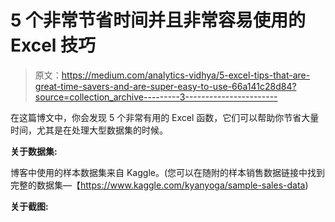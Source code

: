 # 5 个非常节省时间并且非常容易使用的 Excel 技巧

> 原文：<https://medium.com/analytics-vidhya/5-excel-tips-that-are-great-time-savers-and-are-super-easy-to-use-66a141c28d84?source=collection_archive---------3----------------------->

在这篇博文中，你会发现 5 个非常有用的 Excel 函数，它们可以帮助你节省大量时间，尤其是在处理大型数据集的时候。

**关于数据集:**

博客中使用的样本数据集来自 Kaggle。(您可以在随附的样本销售数据链接中找到完整的数据集—【https://www.kaggle.com/kyanyoga/sample-sales-data)

**关于截图:**